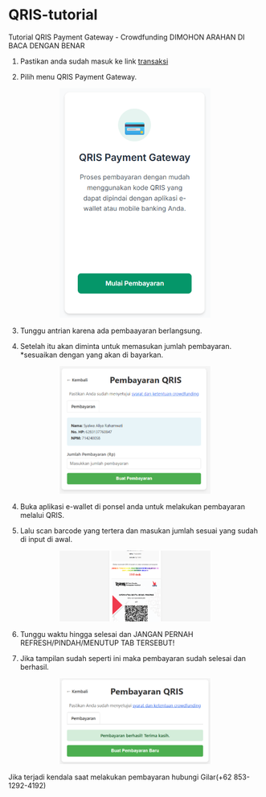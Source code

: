 # QRIS-tutorial
Tutorial QRIS Payment Gateway - Crowdfunding
DIMOHON ARAHAN DI BACA DENGAN BENAR

1. Pastikan anda sudah masuk ke link [transaksi](https://www.do.my.id/crowdfunding/index.html)

2. Pilih menu QRIS Payment Gateway.

<p align="center">
 <img src="pict/1.png" width="300">
</p>

3. Tunggu antrian karena ada pembaayaran berlangsung.
   
4. Setelah itu akan diminta untuk memasukan jumlah pembayaran. *sesuaikan dengan yang akan di bayarkan.

<p align="center">
 <img src="pict/3.png" width="300">
</p>

4. Buka aplikasi e-wallet di ponsel anda untuk melakukan pembayaran melalui QRIS.

5. Lalu scan barcode yang tertera dan masukan jumlah sesuai yang sudah di input di awal.
   
<p align="center">
 <img src="pict/4.png" width="300">
</p>

6. Tunggu waktu hingga selesai dan JANGAN PERNAH REFRESH/PINDAH/MENUTUP TAB TERSEBUT!

7. Jika tampilan sudah seperti ini maka pembayaran sudah selesai dan berhasil.

<p align="center">
 <img src="pict/5.png" width="300">
</p>



Jika terjadi kendala saat melakukan pembayaran hubungi Gilar(+62 853-1292-4192)
